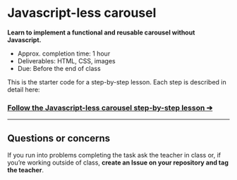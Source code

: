 # Javascript-less carousel

**Learn to implement a functional and reusable carousel without Javascript.**

- Approx. completion time: 1 hour
- Deliverables: HTML, CSS, images
- Due: Before the end of class

This is the starter code for a step-by-step lesson. Each step is described in detail here:

### [**Follow the Javascript-less carousel step-by-step lesson ➔**](https://learn-the-web.algonquindesign.ca/courses/web-dev-4/javascript-less-carousel/)

---

## Questions or concerns

If you run into problems completing the task ask the teacher in class or, if you’re working outside of class, **create an Issue on your repository and tag the teacher**.
